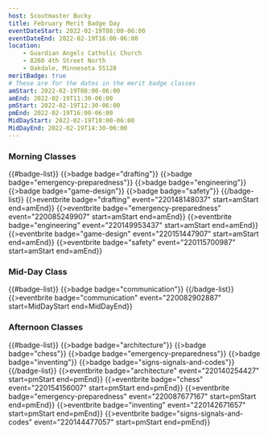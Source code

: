 ```yaml
---
host: Scoutmaster Bucky
title: February Merit Badge Day
eventDateStart: 2022-02-19T08:00-06:00
eventDateEnd: 2022-02-19T16:00-06:00
location:
    - Guardian Angels Catholic Church
    - 8260 4th Street North
    - Oakdale, Minnesota 55128
meritBadge: true
# These are for the dates in the merit badge classes
amStart: 2022-02-19T08:00-06:00
amEnd: 2022-02-19T11:30-06:00
pmStart: 2022-02-19T12:30-06:00
pmEnd: 2022-02-19T16:00-06:00
MidDayStart: 2022-02-19T10:00-06:00
MidDayEnd: 2022-02-19T14:30-06:00
---
```

### Morning Classes

{{#badge-list}}
{{>badge badge="drafting"}}
{{>badge badge="emergency-preparedness"}}
{{>badge badge="engineering"}}
{{>badge badge="game-design"}}
{{>badge badge="safety"}}
{{/badge-list}}
{{>eventbrite badge="drafting" event="220148148037" start=amStart end=amEnd}}
{{>eventbrite badge="emergency-preparedness" event="220085249907" start=amStart end=amEnd}}
{{>eventbrite badge="engineering" event="220149953437" start=amStart end=amEnd}}
{{>eventbrite badge="game-design" event="220151447907" start=amStart end=amEnd}}
{{>eventbrite badge="safety" event="220115700987" start=amStart end=amEnd}}

### Mid-Day Class

{{#badge-list}}
{{>badge badge="communication"}}
{{/badge-list}}
{{>eventbrite badge="communication" event="220082902887" start=MidDayStart end=MidDayEnd}}


### Afternoon Classes

{{#badge-list}}
{{>badge badge="architecture"}}
{{>badge badge="chess"}}
{{>badge badge="emergency-preparedness"}}
{{>badge badge="inventing"}}
{{>badge badge="signs-signals-and-codes"}}
{{/badge-list}}
{{>eventbrite badge="architecture" event="220140254427" start=pmStart end=pmEnd}}
{{>eventbrite badge="chess" event="220154156007" start=pmStart end=pmEnd}}
{{>eventbrite badge="emergency-preparedness" event="220087677167" start=pmStart end=pmEnd}}
{{>eventbrite badge="inventing" event="220142671657" start=pmStart end=pmEnd}}
{{>eventbrite badge="signs-signals-and-codes" event="220144477057" start=pmStart end=pmEnd}}

